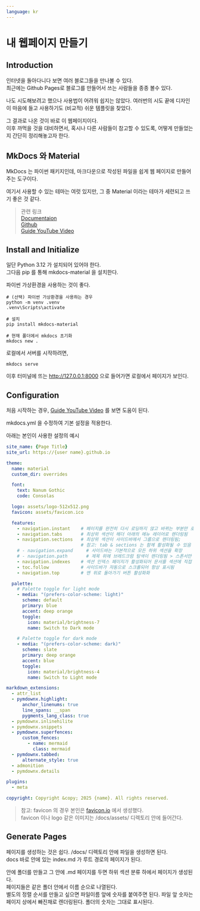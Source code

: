 ```yaml
---
language: kr
---
```


# 내 웹페이지 만들기

## Introduction

인터넷을 돌아다니다 보면 여러 블로그들을 만나볼 수 있다.  
최근에는 Github Pages로 블로그를 만들어서 쓰는 사람들을 종종 볼수 있다.  

나도 시도해보려고 했으나 사용법이 어려워 쉽지는 않았다. 
여러번의 시도 끝에 디자인이 마음에 들고 사용하기도 (비교적) 쉬운 템플릿을 찾았다.  

그 결과로 나온 것이 바로 이 웹페이지이다.  
이후 까먹을 것을 대비하면서, 혹시나 다른 사람들이 참고할 수 있도록, 어떻게 만들었는지 간단히 정리해놓고자 한다.

## MkDocs 와 Material
MkDocs 는 파이썬 패키지인데, 마크다운으로 작성된 파일을 쉽게 웹 페이지로 만들어주는 도구이다.

여기서 사용할 수 있는 테마는 여럿 있지만, 그 중 Material 이라는 테마가 세련되고 쓰기 좋은 것 같다.

> 관련 링크  
> [Documentaion](https://squidfunk.github.io/mkdocs-material/)  
> [Github](https://github.com/squidfunk/mkdocs-material)  
> [Guide YouTube Video](https://www.youtube.com/watch?v=xlABhbnNrfI)  

## Install and Initialize
일단 Python 3.12 가 설치되어 있어야 한다.  
그다음 pip 를 통해 mkdocs-material 을 설치한다.

파이썬 가상환경을 사용하는 것이 좋다.

```title="terminal"
# (선택) 파이썬 가상환경을 사용하는 경우
python -m venv .venv
.venv\Scripts\activate

# 설치
pip install mkdocs-material

# 현재 폴더에서 mkdocs 초기화
mkdocs new .
```

로컬에서 서버를 시작하려면,
```title="terminal"
mkdocs serve
```
이후 터미널에 뜨는 http://127.0.0.1:8000 으로 들어가면 로컬에서 페이지가 보인다.

## Configuration
처음 시작하는 경우, [Guide YouTube Video](https://www.youtube.com/watch?v=xlABhbnNrfI) 를 보면 도움이 된다.

mkdocs.yml 을 수정하여 기본 설정을 적용한다.

아래는 본인이 사용한 설정의 예시

```yaml title="mkdocs.yml"
site_name: {Page Title}
site_url: https://{user name}.github.io

theme:
  name: material
  custom_dir: overrides

  font:
    text: Nanum Gothic
    code: Consolas

  logo: assets/logo-512x512.png
  favicon: assets/favicon.ico

  features:
    - navigation.instant    # 페이지를 완전히 다시 로딩하지 않고 바뀌는 부분만 로딩딩
    - navigation.tabs       # 최상위 섹션이 헤더 아래의 메뉴 레이어로 렌더링됨
    - navigation.sections   # 최상위 섹션이 사이드바에서 그룹으로 렌더링됨;
                            # 참고: tab & sections 는 함께 활성화될 수 있음
    # - navigation.expand     # 사이드바는 기본적으로 모든 하위 섹션을 확장
    # - navigation.path       # 제목 위에 브레드크럼 탐색이 렌더링됨 > 스폰서만 가능함
    - navigation.indexes    # 섹션 인덱스 페이지가 활성화되어 문서를 섹션에 직접 첨부 가능. 개요 페이지를 제공하는 목적
    - toc.follow            # 사이드바가 자동으로 스크롤되어 항상 표시됨
    - navigation.top        # 맨 위로 돌아가기 버튼 활성화화

  palette:
    # Palette toggle for light mode
    - media: "(prefers-color-scheme: light)"
      scheme: default
      primary: blue
      accent: deep orange
      toggle:
        icon: material/brightness-7
        name: Switch to Dark mode

    # Palette toggle for dark mode
    - media: "(prefers-color-scheme: dark)"
      scheme: slate
      primary: deep orange
      accent: blue
      toggle:
        icon: material/brightness-4
        name: Switch to Light mode

markdown_extensions: 
  - attr_list
  - pymdownx.highlight:
      anchor_linenums: true
      line_spans: __span
      pygments_lang_class: true
  - pymdownx.inlinehilite
  - pymdownx.snippets
  - pymdownx.superfences:
      custom_fences:
        - name: mermaid
          class: mermaid
  - pymdownx.tabbed:
      alternate_style: true
  - admonition
  - pymdownx.details

plugins:
  - meta

copyright: Copyright &copy; 2025 {name}. All rights reserved.

```

> 참고: favicon 의 경우 본인은 [favicon.io](https://favicon.io/) 에서 생성했다.  
> favicon 이나 logo 같은 이미지는 /docs/assets/ 디렉토리 안에 들어간다.

## Generate Pages
페이지를 생성하는 것은 쉽다.
/docs/ 디렉토리 안에 파일을 생성하면 된다.  
docs 바로 안에 있는 index.md 가 루트 경로의 페이지가 된다.

안에 폴더를 만들고 그 안에 .md 페이지를 두면 하위 섹션 분류 하에서 페이지가 생성된다.  
페이지들은 같은 폴더 안에서 이름 순으로 나열된다.  
별도의 정렬 순서를 만들고 싶으면 파일이름 앞에 숫자를 붙여주면 된다.
파일 앞 숫자는 페이지 상에서 빠진채로 렌더링된다.
폴더의 숫자는 그대로 표시된다.